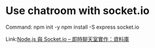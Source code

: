 ﻿# Use chatroom with socket.io
Command:
npm init  -y
npm install  -S  express socket.io

Link:[Node.js 與 Socket.io – 即時聊天室實作：資料庫](http://single9.net/2018/04/node-js-%E8%88%87-socket-io-%E5%8D%B3%E6%99%82%E8%81%8A%E5%A4%A9%E5%AE%A4%E5%AF%A6%E4%BD%9C-%E8%B3%87%E6%96%99%E5%BA%AB/)
